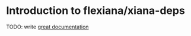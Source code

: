 # Introduction to flexiana/xiana-deps

TODO: write [great documentation](http://jacobian.org/writing/what-to-write/)
